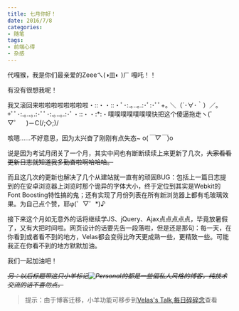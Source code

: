 ```yaml
---
title: 七月你好！
date: 2016/7/8
categories:
- 随笔
tags:
- 前端心得
- 杂感
---
```


代嘎猴，我是你们最亲爱的Zeeeㄟ(◑皿◐ )ㄏ 嘎吒！！

有没有很想我呢！

我又滚回来啦啦啦啦啦啦啦啦・::・・::・ﾟ･:.｡..｡.:･ﾟ:･ﾟﾟ+｡ ＼（´･∀･｀）／｡+ﾟﾟ･:.｡..｡.:･ﾟﾟ･:.｡..｡.:･ﾟ・::・・:*:・噗噗噗噗噗噗噗快把这个傻逼拖走ヽ(゜▽゜　)－C(/;◇;)/ 

<!--more-->
咳嗯……不好意思，因为太兴奋了刚刚有点失态~ o(*￣▽￣*)o

说是因为考试月闭关了一个月，其实中间也有断断续续上来更新了几次，~~大家看看更新日志就知道我多勤奋啦啊哈哈哈。~~

而且这几次的更新也解决了几个从建站就一直有的顽固BUG：包括上一篇日志提到的在安卓浏览器上浏览时那个诡异的字体大小，终于定位到其实是Webkit的Font Boosting特性搞的鬼；还有实现了月份列表在所有新浏览器上都有毛玻璃效果。为自己点个赞，耶φ(゜▽゜*)♪

接下来这个月如无意外的话将继续学JS、jQuery、Ajax点点点点点，毕竟放暑假了，又有大把时间啦。网页设计的话要先告一段落啦，但是还是那句：每一天，在你看到或者看不到的地方，Velas都会变得比昨天更成熟一些，更精致一些。可能我正在你看不到的地方默默加油。

我们一起加油吧！



~~*另：以后标题带这只小羊标记![Personal](http://o7a3i0m1t.bkt.clouddn.com/image/emo/sheep.png)的都是一些偏私人风格的博客，纯技术交流的话不喜勿点。*~~

> 提示：由于博客迁移，小羊功能可移步到[Velas's Talk,每日碎碎念](http://2016.velas.xyz/talk.html)查看